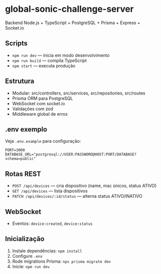 # global-sonic-challenge-server

Backend Node.js + TypeScript + PostgreSQL + Prisma + Express + Socket.io

## Scripts

- `npm run dev` — inicia em modo desenvolvimento
- `npm run build` — compila TypeScript
- `npm start` — executa produção

## Estrutura

- Modular: src/controllers, src/services, src/repositories, src/routes
- Prisma ORM para PostgreSQL
- WebSocket com socket.io
- Validações com zod
- Middleware global de erros

## .env exemplo

Veja `.env.example` para configuração:

```
PORT=3000
DATABASE_URL="postgresql://USER:PASSWORD@HOST:PORT/DATABASE?schema=public"
```

## Rotas REST

- `POST /api/devices` — cria dispositivo (name, mac únicos, status ATIVO)
- `GET /api/devices` — lista dispositivos
- `PATCH /api/devices/:id/status` — alterna status ATIVO/INATIVO

## WebSocket

- Eventos: `device:created`, `device:status`

## Inicialização

1. Instale dependências: `npm install`
2. Configure `.env`
3. Rode migrations Prisma: `npx prisma migrate dev`
4. Inicie: `npm run dev`
